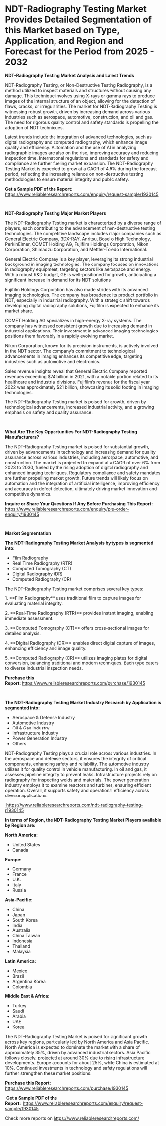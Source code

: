 <p><h1>NDT-Radiography Testing Market Provides Detailed Segmentation of this Market based on Type, Application, and Region and Forecast for the Period from 2025 - 2032</h1></p><p><strong>NDT-Radiography Testing Market Analysis and Latest Trends</strong></p>
<p><p>NDT-Radiography Testing, or Non-Destructive Testing Radiography, is a method utilized to inspect materials and structures without causing any damage. This technique involves using X-rays or gamma rays to produce images of the internal structure of an object, allowing for the detection of flaws, cracks, or irregularities. The market for NDT-Radiography Testing is witnessing robust growth, driven by increasing demand across various industries such as aerospace, automotive, construction, and oil and gas. The need for rigorous quality control and safety standards is propelling the adoption of NDT techniques.</p><p>Latest trends include the integration of advanced technologies, such as digital radiography and computed radiography, which enhance image quality and efficiency. Automation and the use of AI in analyzing radiographic images are also on the rise, improving accuracy and reducing inspection time. International regulations and standards for safety and compliance are further fueling market expansion. The NDT-Radiography Testing Market is expected to grow at a CAGR of 4.9% during the forecast period, reflecting the increasing reliance on non-destructive testing methodologies to ensure material integrity and public safety.</p></p>
<p><strong>Get a Sample PDF of the Report:&nbsp;</strong> <a href="https://www.reliableresearchreports.com/enquiry/request-sample/1930145?utm_campaign=2255&utm_medium=2&utm_source=Github&utm_content=ia&utm_term=29032025&utm_id=ndt-radiography-testing">https://www.reliableresearchreports.com/enquiry/request-sample/1930145</a></p>
<p>&nbsp;</p>
<p><strong>NDT-Radiography Testing Major Market Players</strong></p>
<p><p>The NDT-Radiography Testing market is characterized by a diverse range of players, each contributing to the advancement of non-destructive testing technologies. The competitive landscape includes major companies such as General Electric Company, 3DX-RAY, Anritsu, Bosello High Technology, PerkinElmer, COMET Holding AG, Fujifilm Holdings Corporation, Nikon Corporation, Shimadzu Corporation, and Mettler-Toledo International.</p><p>General Electric Company is a key player, leveraging its strong industrial background in imaging technologies. The company focuses on innovations in radiography equipment, targeting sectors like aerospace and energy. With a robust R&D budget, GE is well-positioned for growth, anticipating a significant increase in demand for its NDT solutions.</p><p>Fujifilm Holdings Corporation has also made strides with its advanced imaging technologies. The company has broadened its product portfolio in NDT, especially in industrial radiography. With a strategic shift towards developing digital radiography solutions, Fujifilm is expected to enhance its market share.</p><p>COMET Holding AG specializes in high-energy X-ray systems. The company has witnessed consistent growth due to increasing demand in industrial applications. Their investment in advanced imaging technologies positions them favorably in a rapidly evolving market.</p><p>Nikon Corporation, known for its precision instruments, is actively involved in the NDT sector. The company’s commitment to technological advancements in imaging enhances its competitive edge, targeting industries such as automotive and electronics.</p><p>Sales revenue insights reveal that General Electric Company reported revenues exceeding $74 billion in 2021, with a notable portion related to its healthcare and industrial divisions. Fujifilm’s revenue for the fiscal year 2022 was approximately $21 billion, showcasing its solid footing in imaging technologies.</p><p>The NDT-Radiography Testing market is poised for growth, driven by technological advancements, increased industrial activity, and a growing emphasis on safety and quality assurance.</p></p>
<p>&nbsp;</p>
<p><strong>What Are The Key Opportunities For NDT-Radiography Testing Manufacturers?</strong></p>
<p><p>The NDT-Radiography Testing market is poised for substantial growth, driven by advancements in technology and increasing demand for quality assurance across various industries, including aerospace, automotive, and construction. The market is projected to expand at a CAGR of over 6% from 2023 to 2030, fueled by the rising adoption of digital radiography and enhanced imaging techniques. Regulatory compliance and safety mandates are further propelling market growth. Future trends will likely focus on automation and the integration of artificial intelligence, improving efficiency and accuracy in defect detection, ultimately driving market innovation and competitive dynamics.</p></p>
<p><strong>Inquire or Share Your Questions If Any Before Purchasing This Report:</strong> <a href="https://www.reliableresearchreports.com/enquiry/pre-order-enquiry/1930145?utm_campaign=2255&utm_medium=2&utm_source=Github&utm_content=ia&utm_term=29032025&utm_id=ndt-radiography-testing">https://www.reliableresearchreports.com/enquiry/pre-order-enquiry/1930145</a></p>
<p>&nbsp;</p>
<p><strong>Market Segmentation</strong></p>
<p><strong>The NDT-Radiography Testing Market Analysis by types is segmented into:</strong></p>
<p><ul><li>Film Radiography</li><li>Real Time Radiography (RTR)</li><li>Computed Tomography (CT)</li><li>Digital Radiography (DR)</li><li>Computed Radiography (CR)</li></ul></p>
<p><p>The NDT-Radiography Testing market comprises several key types: </p><p>1. **Film Radiography** uses traditional film to capture images for evaluating material integrity.</p><p>2. **Real-Time Radiography (RTR)** provides instant imaging, enabling immediate assessment.</p><p>3. **Computed Tomography (CT)** offers cross-sectional images for detailed analysis.</p><p>4. **Digital Radiography (DR)** enables direct digital capture of images, enhancing efficiency and image quality.</p><p>5. **Computed Radiography (CR)** utilizes imaging plates for digital conversion, balancing traditional and modern techniques. Each type caters to diverse industrial inspection needs.</p></p>
<p><strong>Purchase this Report:&nbsp;</strong><a href="https://www.reliableresearchreports.com/purchase/1930145?utm_campaign=2255&utm_medium=2&utm_source=Github&utm_content=ia&utm_term=29032025&utm_id=ndt-radiography-testing">https://www.reliableresearchreports.com/purchase/1930145</a></p>
<p>&nbsp;</p>
<p><strong>The NDT-Radiography Testing Market Industry Research by Application is segmented into:</strong></p>
<p><ul><li>Aerospace & Defense Industry</li><li>Automotive Industry</li><li>Oil & Gas Industry</li><li>Infrastructure Industry</li><li>Power Generation Industry</li><li>Others</li></ul></p>
<p><p>NDT-Radiography Testing plays a crucial role across various industries. In the aerospace and defense sectors, it ensures the integrity of critical components, enhancing safety and reliability. The automotive industry utilizes it for quality control in vehicle manufacturing. In oil and gas, it assesses pipeline integrity to prevent leaks. Infrastructure projects rely on radiography for inspecting welds and materials. The power generation industry employs it to examine reactors and turbines, ensuring efficient operation. Overall, it supports safety and operational efficiency across diverse applications.</p></p>
<p><a href="https://www.reliableresearchreports.com/ndt-radiography-testing-r1930145?utm_campaign=2255&utm_medium=2&utm_source=Github&utm_content=ia&utm_term=29032025&utm_id=ndt-radiography-testing">&nbsp;https://www.reliableresearchreports.com/ndt-radiography-testing-r1930145</a></p>
<p><strong>In terms of Region, the NDT-Radiography Testing Market Players available by Region are:</strong></p>
<p>
    <p> <strong> North America: </strong>
        <ul>
            <li>United States</li>
            <li>Canada</li>
        </ul>
        </p> 
    <p> <strong> Europe: </strong>
        <ul>
            <li>Germany</li>
            <li>France</li>
            <li>U.K.</li>
            <li>Italy</li>
            <li>Russia</li>
        </ul>
        </p> 
    <p> <strong> Asia-Pacific: </strong>
        <ul>
            <li>China</li>
            <li>Japan</li>
            <li>South Korea</li>
            <li>India</li>
            <li>Australia</li>
            <li>China Taiwan</li>
            <li>Indonesia</li>
            <li>Thailand</li>
            <li>Malaysia</li>
        </ul>
        </p> 
    <p> <strong> Latin America: </strong>
        <ul>
            <li>Mexico</li>
            <li>Brazil</li>
            <li>Argentina Korea</li>
            <li>Colombia</li>
        </ul>
        </p> 
    <p> <strong> Middle East & Africa: </strong>
        <ul>
            <li>Turkey</li>
            <li>Saudi</li>
            <li>Arabia</li>
            <li>UAE</li>
            <li>Korea</li>
        </ul>
    </p>
    </p>
<p><p>The NDT-Radiography Testing Market is poised for significant growth across key regions, particularly led by North America and Asia Pacific. North America is expected to dominate the market with a share of approximately 35%, driven by advanced industrial sectors. Asia Pacific follows closely, projected at around 30% due to rising infrastructure developments. Europe accounts for about 25%, while China is estimated at 10%. Continued investments in technology and safety regulations will further strengthen these market positions.</p></p>
<p><strong>Purchase this Report: </strong><a href="https://www.reliableresearchreports.com/purchase/1930145?utm_campaign=2255&utm_medium=2&utm_source=Github&utm_content=ia&utm_term=29032025&utm_id=ndt-radiography-testing">https://www.reliableresearchreports.com/purchase/1930145</a></p>
<p>&nbsp;<strong>Get a Sample PDF of the Report:&nbsp;&nbsp;</strong><a href="https://www.reliableresearchreports.com/enquiry/request-sample/1930145?utm_campaign=2255&utm_medium=2&utm_source=Github&utm_content=ia&utm_term=29032025&utm_id=ndt-radiography-testing">https://www.reliableresearchreports.com/enquiry/request-sample/1930145</a></p>
<p><strong></strong></p>
<p>Check more reports on <a href="https://www.reliableresearchreports.com/?utm_campaign=2255&utm_medium=2&utm_source=Github&utm_content=ia&utm_term=29032025&utm_id=ndt-radiography-testing">https://www.reliableresearchreports.com/</a></p>